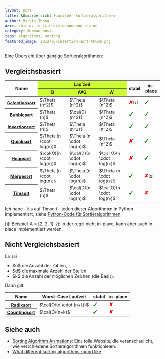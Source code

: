 ```yaml
---
layout: post
title: &Uuml;bersicht &uuml;ber Sortieralgorithmen
author: Martin Thoma
date: 2012-07-15 15:00:12.000000000 +02:00
category: German posts
tags: algorithms, sorting
featured_image: 2012/07/insertion-sort-thumb.png
---
```

Eine &Uuml;bersicht &uuml;ber g&auml;ngige Sortieralgorithmen:

<h2>Vergleichsbasiert</h2>
<table>
<tr>
  <th rowspan="2" style="border-bottom: #000 double 3px;">Name</th>
  <th colspan="3" style="background-color:#cf3;text-align:center">Laufzeit</th>
  <th rowspan="2" style="border-bottom: #000 double 3px;">stabil</th>
  <th rowspan="2" style="border-bottom: #000 double 3px;">in-place</th>
</tr>
<tr>
  <th style="background-color:#cf3;border-bottom: #000 double 3px;">B</th>
  <th style="background-color:#cf3;border-bottom: #000 double 3px;">AVG</th>
  <th style="background-color:#cf3;border-bottom: #000 double 3px;">W</th>
</tr>
<tr>
  <th><a href="http://de.wikipedia.org/wiki/Selectionsort">Selectionsort</a></th>
  <td>$\Theta (n^2)$</td>
  <td>$\Theta (n^2)$</td>
  <td>$\Theta (n^2)$</td>
  <td><a href="../images/2012/01/yes.png"><img src="../images/2012/01/no.png" alt="no" title="no" width="13" height="13" class="size-full wp-image-12931" /></a><small>[1]</small></td>
  <td><a href="../images/2012/01/yes.png"><img src="../images/2012/01/yes.png" alt="yes" title="yes" width="13" height="13" class="size-full wp-image-12931" /></td>
</tr>
<tr>
  <th><a href="http://de.wikipedia.org/wiki/Bubblesort">Bubblesort</a></th>
  <td>$\Theta (n)$</td>
  <td>$\cal{O}(n^2)$</td>
  <td>$\Theta (n^2)$</td>
  <td><a href="../images/2012/01/yes.png"><img src="../images/2012/01/yes.png" alt="yes" title="yes" width="13" height="13" class="size-full wp-image-12931" /></a></td>
  <td><a href="../images/2012/01/yes.png"><img src="../images/2012/01/yes.png" alt="yes" title="yes" width="13" height="13" class="size-full wp-image-12931" /></td>
</tr>
<tr>
  <th><a href="http://de.wikipedia.org/wiki/Insertionsort">Insertionsort</a></th>
  <td>$\Theta (n)$</td>
  <td>$\Theta (n^2)$</td>
  <td>$\Theta (n^2)$</td>
  <td><a href="../images/2012/01/yes.png"><img src="../images/2012/01/yes.png" alt="yes" title="yes" width="13" height="13" class="size-full wp-image-12931" /></a></td>
  <td><a href="../images/2012/01/yes.png"><img src="../images/2012/01/yes.png" alt="yes" title="yes" width="13" height="13" class="size-full wp-image-12931" /></td>
</tr>
<tr>
  <th><a href="http://de.wikipedia.org/wiki/Quicksort">Quicksort</a></th>
  <td>$\Theta (n \cdot log(n))$</td>
  <td>$\Theta (n \cdot log(n))$</td>
  <td>$\Theta (n^2)$</td>
  <td><a href="../images/2012/01/yes.png"><img src="../images/2012/01/no.png" alt="no" title="no" width="13" height="13" class="size-full wp-image-12931" /></td>
  <td><a href="../images/2012/01/yes.png"><img src="../images/2012/01/yes.png" alt="yes" title="yes" width="13" height="13" class="size-full wp-image-12931" /></td>
</tr>
<tr>
  <th><a href="http://de.wikipedia.org/wiki/Heapsort">Heapsort</a></th>
  <td>$\cal{O}(n \cdot log(n))$</td>
  <td>$\cal{O}(n \cdot log(n))$</td>
  <td>$\cal{O}(n \cdot log(n))$</td>
  <td><a href="../images/2012/01/no.png"><img src="../images/2012/01/no.png" alt="no" title="no" width="13" height="13" class="alignnone size-full wp-image-12961" /></a></td>
  <td><a href="../images/2012/01/yes.png"><img src="../images/2012/01/yes.png" alt="yes" title="yes" width="13" height="13" class="size-full wp-image-12931" /></td>
</tr>
<tr>
  <th><a href="http://de.wikipedia.org/wiki/Mergesort">Mergesort</a></th>
  <td>$\Theta (n \cdot log(n))$</td>
  <td>$\Theta (n \cdot log(n))$</td>
  <td>$\Theta (n \cdot log(n))$</td>
  <td><a href="../images/2012/01/yes.png"><img src="../images/2012/01/yes.png" alt="yes" title="yes" width="13" height="13" class="size-full wp-image-12931" /></td>
  <td><a href="../images/2012/01/no.png"><img src="../images/2012/01/no.png" alt="no" title="no" width="13" height="13" class="alignnone size-full wp-image-12961" /></a><small>[2]</small></td>
</tr>
<tr>
  <th><a href="http://de.wikipedia.org/wiki/Timsort">Timsort</a></th>
  <td>$\Theta (n)$</td>
  <td>$\cal{O}(n \cdot log(n))$</td>
  <td>$\cal{O}(n \cdot log(n))$</td>
  <td><a href="../images/2012/01/yes.png"><img src="../images/2012/01/yes.png" alt="yes" title="yes" width="13" height="13" class="size-full wp-image-12931" /></td>
  <td><a href="../images/2012/01/no.png"><img src="../images/2012/01/no.png" alt="no" title="no" width="13" height="13" class="alignnone size-full wp-image-12961" /></a></td>
</tr>
</table>

Ich habe - bis auf Timsort - jeden dieser Algorithmen in Python implementiert, siehe <a href="https://github.com/MartinThoma/algorithms/blob/master/sorting.py">Python-Code f&uuml;r Sortieralgorithmen</a>.

<small>[1]</small>: Beispiel: A = [2, 2, 1]
<small>[2]</small>: in der regel nicht in-place, kann aber auch in-place implementiert werden.

<h2>Nicht Vergleichsbasiert</h2>
Es sei 
<ul>
  <li>$n$ die Anzahl der Zahlen, </li>
  <li>$d$ die maximale Anzahl der Stellen</li>
  <li>$k$ die Anzahl der m&ouml;glichen Zeichen (die Basis).</li>
</ul>

Dann gilt:
<table>
<tr>
  <th style="border-bottom: #000 double 3px;">Name</th>
  <th style="border-bottom: #000 double 3px;text-align:center">Worst-Case Laufzeit</th>
  <th style="border-bottom: #000 double 3px;">stabil</th>
  <th style="border-bottom: #000 double 3px;">in-place</th>
</tr>
<tr>
  <th><a href="http://de.wikipedia.org/wiki/Radixsort">Radixsort</a></th>
  <td>$\cal{O}(d \cdot (n+k))$</td>
  <td><a href="../images/2012/01/yes.png"><img src="../images/2012/01/yes.png" alt="yes" title="yes" width="13" height="13" class="size-full wp-image-12931" /></a></td>
  <td><a href="../images/2012/01/no.png"><img src="../images/2012/01/no.png" alt="no" title="no" width="13" height="13" class="alignnone size-full wp-image-12961" /></a></td>
</tr>
<tr>
  <th><a href="http://de.wikipedia.org/wiki/Countingsort">Countingsort</a></th>
  <td>$\cal{O}(n+k)$</td>
  <td><a href="../images/2012/01/yes.png"><img src="../images/2012/01/yes.png" alt="yes" title="yes" width="13" height="13" class="size-full wp-image-12931" /></a></td>
  <td><a href="../images/2012/01/no.png"><img src="../images/2012/01/no.png" alt="no" title="no" width="13" height="13" class="alignnone size-full wp-image-12961" /></a></td>
</tr>
</table>

<h2>Siehe auch</h2>
<ul>
  <li><a href="http://www.sorting-algorithms.com/">Sorting Algorithm Animations</a>: Eine tolle Website, die veranschaulicht, wie verschiedene Sortieralgorithmen funktionieren.</li>
  <li><a href="//www.youtube.com/watch?v=t8g-iYGHpEA">What different sorting algorithms sound like</a></li>
</ul>
